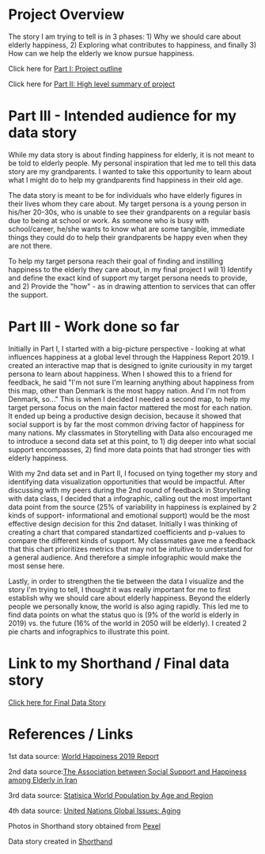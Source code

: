 # Project Overview

The story I am trying to tell is in 3 phases: 1) Why we should care about elderly happiness, 2) Exploring what contributes to happiness, and finally 3) How can we help the elderly we know pursue happiness. 

Click here for [Part I: Project outline](https://eileenowang.github.io/final_project_eileenwang/)

Click here for [Part II: High level summary of project](https://eileenowang.github.io/final_project_part_ii/)

# Part III - Intended audience for my data story
While my data story is about finding happiness for elderly, it is not meant to be told to elderly people. My personal inspiration that led me to tell this data story are my grandparents. I wanted to take this opportunity to learn about what I might do to help my grandparents find happiness in their old age. 

The data story is meant to be for individuals who have elderly figures in their lives whom they care about. My target persona is a young person in his/her 20-30s, who is unable to see their grandparents on a regular basis due to being at school or work. As someone who is busy with school/career, he/she wants to know what are some tangible, immediate things they could do to help their grandparents be happy even when they are not there. 

To help my target persona reach their goal of finding and instilling happiness to the elderly they care about, in my final project I will 1) Identify and define the exact kind of support my target persona needs to provide, and 2) Provide the "how" - as in drawing attention to services that can offer the support. 

# Part III - Work done so far 

Initially in Part I, I started with a big-picture perspective - looking at what influences happiness at a global level through the Happiness Report 2019. I created an interactive map that is designed to ignite curiousity in my target persona to learn about happiness. When I showed this to a friend for feedback, he said "I'm not sure I'm learning anything about happiness from this map, other than Denmark is the most happy nation. And I'm not from Denmark, so..." This is when I decided I needed a second map, to help my target persona focus on the main factor mattered the most for each nation. It ended up being a productive design decision, because it showed that social support is by far the most common driving factor of happiness for many nations. My classmates in Storytelling with Data also encouraged me to introduce a second data set at this point, to 1) dig deeper into what social support encompasses, 2) find more data points that had stronger ties with elderly happiness. 

With my 2nd data set and in Part II, I focused on tying together my story and identifying data visualization opportunities that would be impactful. After discussing with my peers during the 2nd round of feedback in Storytelling with data class, I decided that a infographic, calling out the most important data point from the source (25% of variability in happiness is explained by 2 kinds of support- informational and emotional support) would be the most effective design decision for this 2nd dataset. Initially I was thinking of creating a chart that compared standartized coefficients and p-values to compare the different kinds of support. My classmates gave me a feedback that this chart prioritizes metrics that may not be intuitive to understand for a general audience. And therefore a simple infographic would make the most sense here. 

Lastly, in order to strengthen the tie between the data I visualize and the story I'm trying to tell, I thought it was really important for me to first establish why we should care about elderly happiness. Beyond the elderly people we personally know, the world is also aging rapidly. This led me to find data points on what the status quo is (9% of the world is elderly in 2019) vs. the future (16% of the world in 2050 will be elderly). I created 2 pie charts and infographics to illustrate this point. 

# Link to my Shorthand / Final data story

[Click here for Final Data Story](https://carnegiemellon.shorthandstories.com/helping-the-elderly-find-happiness/index.html)

# References / Links
1st data source: [World Happiness 2019 Report](https://www.kaggle.com/unsdsn/world-happiness#2019.csv)

2nd data source:[The Association between Social Support and Happiness among Elderly in Iran](https://www.ncbi.nlm.nih.gov/pmc/articles/PMC6056407/)

3rd data source: [Statisica World Population by Age and Region](https://www.statista.com/statistics/265759/world-population-by-age-and-region/)

4th data source: [United Nations Global Issues: Aging](https://www.un.org/en/sections/issues-depth/ageing/)

Photos in Shorthand story obtained from [Pexel](https://www.pexels.com/)

Data story created in [Shorthand](https://shorthand.com/)
